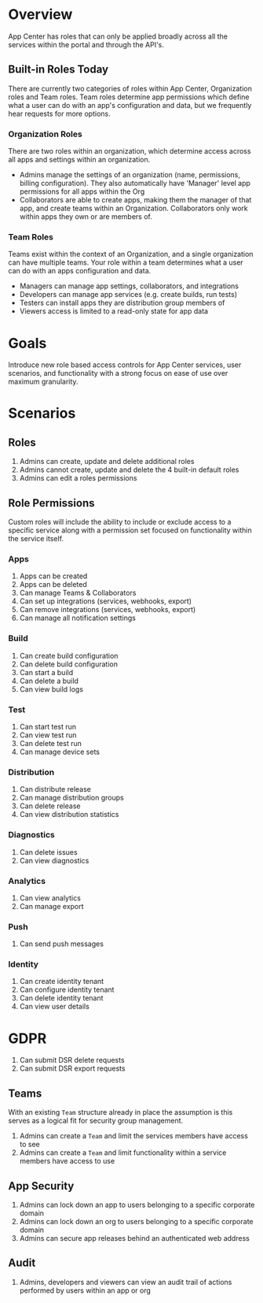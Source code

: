# Overview

App Center has roles that can only be applied broadly across all the services within the portal and through the API's.

## Built-in Roles Today

There are currently two categories of roles within App Center, Organization roles and Team roles. Team roles determine app permissions which define what a user can do with an app's configuration and data, but we frequently hear requests for more options.

### Organization Roles

There are two roles within an organization, which determine access across all apps and settings within an organization.

* Admins manage the settings of an organization (name, permissions, billing configuration). They also automatically have 'Manager' level app permissions for all apps within the Org
* Collaborators are able to create apps, making them the manager of that app, and create teams within an Organization. Collaborators only work within apps they own or are members of.

### Team Roles

Teams exist within the context of an Organization, and a single organization can have multiple teams. Your role within a team determines what a user can do with an apps configuration and data.

* Managers can manage app settings, collaborators, and integrations
* Developers can manage app services (e.g. create builds, run tests)
* Testers can install apps they are distribution group members of
* Viewers access is limited to a read-only state for app data

# Goals

Introduce new role based access controls for App Center services, user scenarios, and functionality with a strong focus on ease of use over maximum granularity.

# Scenarios

## Roles

1. Admins can create, update and delete additional roles
2. Admins cannot create, update and delete the 4 built-in default roles
3. Admins can edit a roles permissions

## Role Permissions

Custom roles will include the ability to include or exclude access to a specific service along with a permission set focused on functionality within the service itself.

### Apps

 1. Apps can be created
 2. Apps can be deleted
 3. Can manage Teams & Collaborators
 4. Can set up integrations (services, webhooks, export)
 5. Can remove integrations (services, webhooks, export)
 6. Can manage all notification settings

### Build

 1. Can create build configuration
 2. Can delete build configuration
 3. Can start a build
 4. Can delete a build
 5. Can view build logs

### Test

  1. Can start test run
  2. Can view test run
  3. Can delete test run
  4. Can manage device sets
  
### Distribution

  1. Can distribute release
  2. Can manage distribution groups
  3. Can delete release
  4. Can view distribution statistics
  
### Diagnostics

  1. Can delete issues
  1. Can view diagnostics
  
### Analytics

  1. Can view analytics
  2. Can manage export
  
### Push

  1. Can send push messages

### Identity

  1. Can create identity tenant
  2. Can configure identity tenant
  3. Can delete identity tenant
  4. Can view user details
  
# GDPR

  1. Can submit DSR delete requests
  2. Can submit DSR export requests

## Teams

With an existing `Team` structure already in place the assumption is this serves as a logical fit for security group management.

1. Admins can create a `Team` and limit the services members have access to see
2. Admins can create a `Team` and limit functionality within a service members have access to use

## App Security

1. Admins can lock down an app to users belonging to a specific corporate domain
2. Admins can lock down an org to users belonging to a specific corporate domain
3. Admins can secure app releases behind an authenticated web address

## Audit

1. Admins, developers and viewers can view an audit trail of actions performed by users within an app or org
